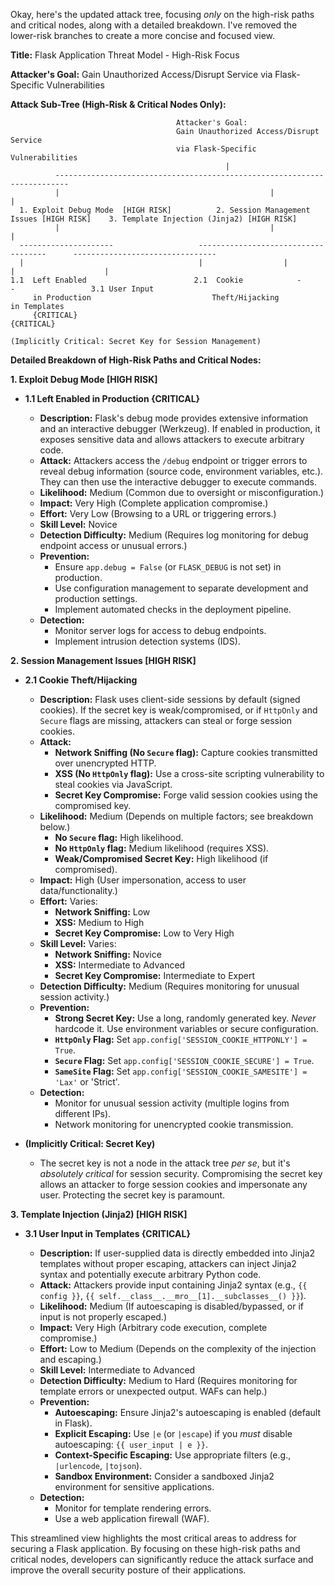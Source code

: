 Okay, here's the updated attack tree, focusing *only* on the high-risk paths and critical nodes, along with a detailed breakdown. I've removed the lower-risk branches to create a more concise and focused view.

**Title:** Flask Application Threat Model - High-Risk Focus

**Attacker's Goal:** Gain Unauthorized Access/Disrupt Service via Flask-Specific Vulnerabilities

**Attack Sub-Tree (High-Risk & Critical Nodes Only):**

```
                                     Attacker's Goal:
                                     Gain Unauthorized Access/Disrupt Service
                                     via Flask-Specific Vulnerabilities
                                                |
          -------------------------------------------------------------------------
          |                                               |                         |
  1. Exploit Debug Mode  [HIGH RISK]          2. Session Management Issues [HIGH RISK]    3. Template Injection (Jinja2) [HIGH RISK]
          |                                               |                         |
  ---------------------                   ------------------------------------      --------------------------------
  |                                       |                  |               |                    |
1.1  Left Enabled                        2.1  Cookie            -               -                 3.1 User Input
     in Production                           Theft/Hijacking                                       in Templates
     {CRITICAL}                                                                                   {CRITICAL}

(Implicitly Critical: Secret Key for Session Management)
```

**Detailed Breakdown of High-Risk Paths and Critical Nodes:**

**1. Exploit Debug Mode [HIGH RISK]**

*   **1.1 Left Enabled in Production {CRITICAL}**

    *   **Description:** Flask's debug mode provides extensive information and an interactive debugger (Werkzeug). If enabled in production, it exposes sensitive data and allows attackers to execute arbitrary code.
    *   **Attack:** Attackers access the `/debug` endpoint or trigger errors to reveal debug information (source code, environment variables, etc.). They can then use the interactive debugger to execute commands.
    *   **Likelihood:** Medium (Common due to oversight or misconfiguration.)
    *   **Impact:** Very High (Complete application compromise.)
    *   **Effort:** Very Low (Browsing to a URL or triggering errors.)
    *   **Skill Level:** Novice
    *   **Detection Difficulty:** Medium (Requires log monitoring for debug endpoint access or unusual errors.)
    *   **Prevention:**
        *   Ensure `app.debug = False` (or `FLASK_DEBUG` is not set) in production.
        *   Use configuration management to separate development and production settings.
        *   Implement automated checks in the deployment pipeline.
    *   **Detection:**
        *   Monitor server logs for access to debug endpoints.
        *   Implement intrusion detection systems (IDS).

**2. Session Management Issues [HIGH RISK]**

*   **2.1 Cookie Theft/Hijacking**

    *   **Description:** Flask uses client-side sessions by default (signed cookies).  If the secret key is weak/compromised, or if `HttpOnly` and `Secure` flags are missing, attackers can steal or forge session cookies.
    *   **Attack:**
        *   **Network Sniffing (No `Secure` flag):**  Capture cookies transmitted over unencrypted HTTP.
        *   **XSS (No `HttpOnly` flag):**  Use a cross-site scripting vulnerability to steal cookies via JavaScript.
        *   **Secret Key Compromise:**  Forge valid session cookies using the compromised key.
    *   **Likelihood:** Medium (Depends on multiple factors; see breakdown below.)
        *   **No `Secure` flag:** High likelihood.
        *   **No `HttpOnly` flag:** Medium likelihood (requires XSS).
        *   **Weak/Compromised Secret Key:** High likelihood (if compromised).
    *   **Impact:** High (User impersonation, access to user data/functionality.)
    *   **Effort:** Varies:
        *   **Network Sniffing:** Low
        *   **XSS:** Medium to High
        *   **Secret Key Compromise:** Low to Very High
    *   **Skill Level:** Varies:
        *   **Network Sniffing:** Novice
        *   **XSS:** Intermediate to Advanced
        *   **Secret Key Compromise:** Intermediate to Expert
    *   **Detection Difficulty:** Medium (Requires monitoring for unusual session activity.)
    *   **Prevention:**
        *   **Strong Secret Key:** Use a long, randomly generated key.  *Never* hardcode it. Use environment variables or secure configuration.
        *   **`HttpOnly` Flag:** Set `app.config['SESSION_COOKIE_HTTPONLY'] = True`.
        *   **`Secure` Flag:** Set `app.config['SESSION_COOKIE_SECURE'] = True`.
        *   **`SameSite` Flag:** Set `app.config['SESSION_COOKIE_SAMESITE'] = 'Lax'` or 'Strict'.
    *   **Detection:**
        *   Monitor for unusual session activity (multiple logins from different IPs).
        *   Network monitoring for unencrypted cookie transmission.

*   **(Implicitly Critical: Secret Key)**
    *   The secret key is not a node in the attack tree *per se*, but it's *absolutely critical* for session security.  Compromising the secret key allows an attacker to forge session cookies and impersonate any user.  Protecting the secret key is paramount.

**3. Template Injection (Jinja2) [HIGH RISK]**

*   **3.1 User Input in Templates {CRITICAL}**

    *   **Description:** If user-supplied data is directly embedded into Jinja2 templates without proper escaping, attackers can inject Jinja2 syntax and potentially execute arbitrary Python code.
    *   **Attack:** Attackers provide input containing Jinja2 syntax (e.g., `{{ config }}`, `{{ self.__class__.__mro__[1].__subclasses__() }}`).
    *   **Likelihood:** Medium (If autoescaping is disabled/bypassed, or if input is not properly escaped.)
    *   **Impact:** Very High (Arbitrary code execution, complete compromise.)
    *   **Effort:** Low to Medium (Depends on the complexity of the injection and escaping.)
    *   **Skill Level:** Intermediate to Advanced
    *   **Detection Difficulty:** Medium to Hard (Requires monitoring for template errors or unexpected output. WAFs can help.)
    *   **Prevention:**
        *   **Autoescaping:** Ensure Jinja2's autoescaping is enabled (default in Flask).
        *   **Explicit Escaping:** Use `|e` (or `|escape`) if you *must* disable autoescaping: `{{ user_input | e }}`.
        *   **Context-Specific Escaping:** Use appropriate filters (e.g., `|urlencode`, `|tojson`).
        *   **Sandbox Environment:** Consider a sandboxed Jinja2 environment for sensitive applications.
    *   **Detection:**
        *   Monitor for template rendering errors.
        *   Use a web application firewall (WAF).

This streamlined view highlights the most critical areas to address for securing a Flask application. By focusing on these high-risk paths and critical nodes, developers can significantly reduce the attack surface and improve the overall security posture of their applications.
